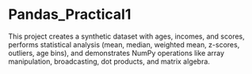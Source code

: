 # Pandas_Practical1
This project creates a synthetic dataset with ages, incomes, and scores, performs statistical analysis (mean, median, weighted mean, z-scores, outliers, age bins), and demonstrates NumPy operations like array manipulation, broadcasting, dot products, and matrix algebra.
